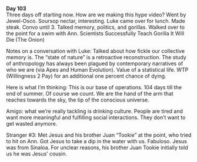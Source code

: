 **Day 103**  
Three days off starting now. How are we making this hype video? Went by Jewel-Osco. Soursop nectar, interesting. Luke came over for lunch. Made steak. Convo until 3\. Talked memory, politics, and gorillas. Walked over to the point for a swim with Ann. Scientists Successfully Teach Gorilla It Will Die (The Onion)

Notes on a conversation with Luke: Talked about how fickle our collective memory is. The “state of nature” is a retroactive reconstruction. The study of anthropology has always been plagued by contemporary narratives of who we are (via Apes and Human Evolution). Value of a statistical life. WTP (Willingness 2 Pay) for an additional one percent chance of dying. 

Here is what I’m thinking: This is our base of operations. 104 days till the end of summer. Of course we count. We are the hand of the arm that reaches towards the sky, the tip of the conscious universe.

Amigo: what we’re really tackling is drinking culture. People are tired and want more meaningful and fulfilling social interactions. They don’t want to get wasted anymore. 

Stranger \#3: Met Jesus and his brother Juan “Tookie” at the point, who tried to hit on Ann. Got Jesus to take a dip in the water with us. Fabuloso. Jesus was from Sinaloa. For unclear reasons, his brother Juan Tookie initially told us he was Jesus’ cousin.
